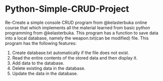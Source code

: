 # Python-Simple-CRUD-Project

Re-Create a simple console CRUD program from @kelasterbuka online course that which implements all the material learned from basic python programming from @kelasterbuka.
This program has a function to save data into a local database, namely the weapon.txt(can be modified) file.
This program has the following features:

1. Create database.txt automatically if the file does not exist.
2. Read the entire contents of the stored data and then display it.
3. Add data to the database.
4. Delete existing data in the database.
5. Update the data in the database.
